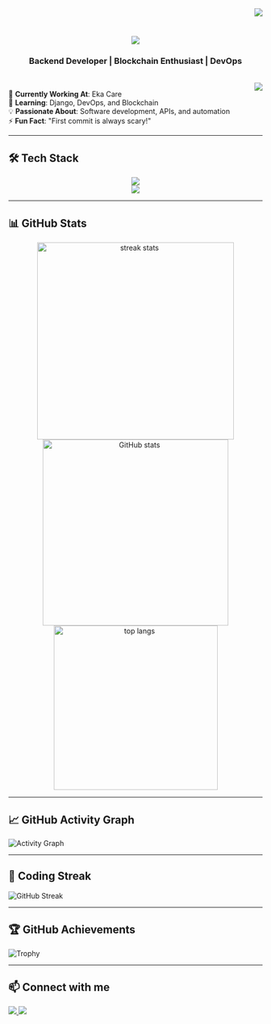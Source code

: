 <div align="right">
<a href="https://github.com/antonkomarev/github-profile-views-counter">
    <img src="https://komarev.com/ghpvc/?username=Duranjit&style=flat&color=blue">
</a>
</div>

<h1 align="center">
    <img src="https://readme-typing-svg.herokuapp.com/?font=Righteous&size=35&center=true&vCenter=true&width=500&height=70&duration=4000&lines=Hi+There!+👋;+I'm+Duranjit+Bharadwaj!;" />
</h1>

<h3 align="center">Backend Developer | Blockchain Enthusiast | DevOps</h3>

<br/>
<img align="right" src="https://raw.githubusercontent.com/TheDudeThatCode/TheDudeThatCode/master/Assets/Developer.gif">

<div align="left">
 
🔭 **Currently Working At**: Eka Care  
🌱 **Learning**: Django, DevOps, and Blockchain  
💡 **Passionate About**: Software development, APIs, and automation  
⚡ **Fun Fact**: "First commit is always scary!"  

</div>

---

## 🛠 Tech Stack  
<div align="center">
    <img src="https://skillicons.dev/icons?i=go,python,fastapi,django,postgresql,aws,docker,kubernetes" /><br>
    <img src="https://skillicons.dev/icons?i=linux,git,github,githubactions,vscode,postman" /><br>
</div>

---

## 📊 GitHub Stats  
<div align=center>
  <img width=390 src="https://github-readme-streak-stats.herokuapp.com/?user=Duranjit&count_private=true&theme=tokyonight&border_radius=10" alt="streak stats"/>
  <img width=368 src="https://github-readme-stats.vercel.app/api?username=Duranjit&count_private=true&show_icons=true&theme=tokyonight&rank_icon=github&border_radius=10" alt="GitHub stats" />
  <br/>
  <img width=325 src="https://github-readme-stats.vercel.app/api/top-langs/?username=Duranjit&hide=HTML&langs_count=8&layout=compact&theme=tokyonight&border_radius=10" alt="top langs" />
</div>

---

## 📈 GitHub Activity Graph  
![Activity Graph](https://github-readme-activity-graph.vercel.app/graph?username=Duranjit&theme=tokyonight)

---

## 🚀 Coding Streak  
![GitHub Streak](https://github-readme-streak-stats.herokuapp.com/?user=Duranjit&theme=tokyonight)

---

## 🏆 GitHub Achievements  
![Trophy](https://github-profile-trophy.vercel.app/?username=Duranjit&theme=darkhub)

---

## 📫 Connect with me  
<div align="left"> 
  <a href="https://www.linkedin.com/in/duranjit-bharadwaj-8053b32a4/">
    <img src="https://img.shields.io/badge/LinkedIn-0077B5?style=for-the-badge&logo=linkedin&logoColor=white" />
  </a>
  <a href="https://www.instagram.com/dura_nj_it/">
     <img src="https://img.shields.io/badge/Instagram-E4405F?style=for-the-badge&logo=instagram&logoColor=white" />
  </a>
</div>
